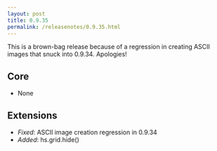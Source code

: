 ```yaml
---
layout: post
title: 0.9.35
permalink: /releasenotes/0.9.35.html
---
```


This is a brown-bag release because of a regression in creating ASCII images that snuck into 0.9.34. Apologies!

## Core
 * None

## Extensions
 * *Fixed*: ASCII image creation regression in 0.9.34
 * *Added*: hs.grid.hide()
